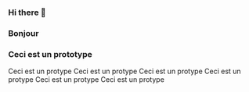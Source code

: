 ### Hi there 👋
### Bonjour
### Ceci est un prototype
Ceci est un protype Ceci est un protype Ceci est un protype Ceci est un protype Ceci est un protype Ceci est un protype 

<!--
**aeriyaen/aeriyaen** is a ✨ _special_ ✨ repository because its `README.md` (this file) appears on your GitHub profile.

Here are some ideas to get you started:

- 🔭 I’m currently working on ...
- 🌱 I’m currently learning ...
- 👯 I’m looking to collaborate on ...
- 🤔 I’m looking for help with ...
- 💬 Ask me about ...
- 📫 How to reach me: ...
- 😄 Pronouns: ...
- ⚡ Fun fact: ...
-->
